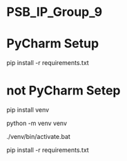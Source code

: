 # PSB_IP_Group_9

# PyCharm Setup
pip install -r requirements.txt

# not PyCharm Setep
pip install venv

python -m venv venv

./venv/bin/activate.bat

pip install -r requirements.txt

